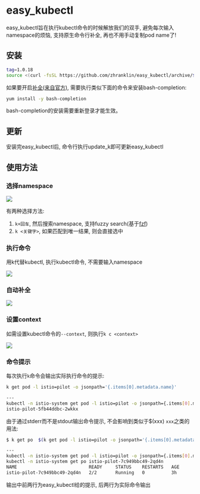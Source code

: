 # easy_kubectl
easy_kubectl旨在执行kubectl命令的时候解放我们的双手, 避免每次输入namespace的烦恼, 支持原生命令行补全, 再也不用手动复制pod name了!

## 安装
```bash
tag=1.0.18
source <(curl -fsSL https://github.com/zhranklin/easy_kubectl/archive/$tag.tar.gz | tar xzO easy_kubectl-$tag/install.sh)
```

如果要开启[补全(来自官方)](https://kubernetes.io/docs/reference/kubectl/cheatsheet/#kubectl-autocomplete), 需要执行类似下面的命令来安装bash-completion:

```bash
yum install -y bash-completion
```

bash-completion的安装需要重新登录才能生效。

## 更新
安装完easy_kubectl后, 命令行执行update_k即可更新easy_kubectl

## 使用方法
### 选择namespace
![](https://github.com/zhranklin/easy_kubectl/blob/media/media/ek1.gif)

有两种选择方法:

1. `k+回车`, 然后搜索namespace, 支持fuzzy search(基于[fzf](https://github.com/junegunn/fzf))
2. `k <关键字>`, 如果匹配到唯一结果, 则会直接选中

### 执行命令
用k代替kubectl, 执行kubectl命令, 不需要输入namespace

![](https://github.com/zhranklin/easy_kubectl/blob/media/media/ek2.gif)

### 自动补全
![](https://github.com/zhranklin/easy_kubectl/blob/media/media/ek4.gif)

### 设置context
如需设置kubectl命令的`--context`, 则执行`k c <context>`

![](https://github.com/zhranklin/easy_kubectl/blob/media/media/ek3.gif)

### 命令提示

每次执行`k`命令会输出实际执行命令的提示:

```bash
k get pod -l istio=pilot -o jsonpath='{.items[0].metadata.name}'

---
kubectl -n istio-system get pod -l istio=pilot -o jsonpath={.items[0].metadata.name}
istio-pilot-5fb44ddbc-2wkkx
```

由于通过stderr而不是stdout输出命令提示, 不会影响到类似于$(xxx) `xxx`之类的用法:

```bash
$ k get po  $(k get pod -l istio=pilot -o jsonpath='{.items[0].metadata.name}')

---
kubectl -n istio-system get pod -l istio=pilot -o jsonpath={.items[0].metadata.name}
kubectl -n istio-system get po istio-pilot-7c949bbc49-2qd4n
NAME                           READY     STATUS    RESTARTS   AGE
istio-pilot-7c949bbc49-2qd4n   2/2       Running   0          3h
```

输出中前两行为easy_kubectl给的提示, 后两行为实际命令输出
